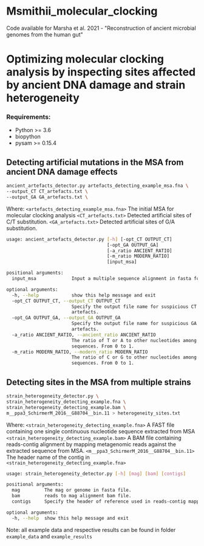 # Msmithii_molecular_clocking
Code available for Marsha et al. 2021 - "Reconstruction of ancient microbial genomes from the human gut"

# Optimizing molecular clocking analysis by inspecting sites affected by ancient DNA damage and strain heterogeneity

### Requirements:
* Python >= 3.6
* biopython 
* pysam >= 0.15.4

## Detecting artificial mutations in the MSA from ancient DNA damage effects

~~~Bash
ancient_artefacts_detector.py artefacts_detecting_example_msa.fna \
--output_CT CT_artefacts.txt \
--output_GA GA_artefacts.txt \ 
~~~

Where: 
`<artefacts_detecting_example_msa.fna>` The initial MSA for molecular clocking analysis
`<CT_artefacts.txt>` Detected artificial sites of C/T substitution.
`<GA_artefacts.txt>` Detected artificial sites of G/A substitution. 

~~~Bash
usage: ancient_artefacts_detector.py [-h] [-opt_CT OUTPUT_CT]
                                     [-opt_GA OUTPUT_GA]
                                     [-a_ratio ANCIENT_RATIO]
                                     [-m_ratio MODERN_RATIO]
                                     [input_msa]

positional arguments:
  input_msa             Input a multiple sequence alignment in fasta form.

optional arguments:
  -h, --help            show this help message and exit
  -opt_CT OUTPUT_CT, --output_CT OUTPUT_CT
                        Specify the output file name for suspicious CT
                        artefacts.
  -opt_GA OUTPUT_GA, --output_GA OUTPUT_GA
                        Specify the output file name for suspicious GA
                        artefacts.
  -a_ratio ANCIENT_RATIO, --ancient_ratio ANCIENT_RATIO
                        The ratio of T or A to other nucleotides among ancient
                        sequences. From 0 to 1.
  -m_ratio MODERN_RATIO, --modern_ratio MODERN_RATIO
                        The ratio of C or G to other nucleotides among modern
                        sequences. From 0 to 1.

~~~

## Detecting sites in the MSA from multiple strains

~~~Bash
strain_heterogeneity_detector.py \
strain_heterogeneity_detecting_example.fna \
strain_heterogeneity_detecting_example.bam \
m__ppa3_SchirmerM_2016__G88704__bin.11 > heterogeneity_sites.txt
~~~

Where:
`<strain_heterogeneity_detecting_example.fna>` A FAST file containing one single continuous nucleotide sequence extracted from MSA
`<strain_heterogeneity_detecting_example.bam>` A BAM file containing reads-contig alignment by mapping metagenomic reads against the extracted sequence from MSA.
`<m__ppa3_SchirmerM_2016__G88704__bin.11>` The header name of the contig in `<strain_heterogeneity_detecting_example.fna>`  

~~~Bash
usage: strain_heterogeneity_detector.py [-h] [mag] [bam] [contigs]

positional arguments:
  mag         The mag or genome in fasta file.
  bam         reads to mag alignment bam file.
  contigs     Specify the header of reference used in reads-contig mapping.

optional arguments:
  -h, --help  show this help message and exit

~~~

Note: all example data and respective results can be found in folder `example_data` and `example_results`
